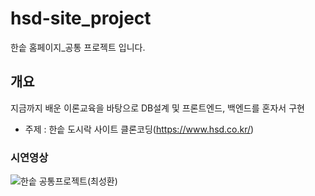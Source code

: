 # hsd-site_project
한솥 홈페이지_공통 프로젝트 입니다.

<h2>개요</h2>
지금까지 배운 이론교육을 바탕으로 DB설계 및 프론트엔드, 백엔드를 혼자서 구현

- 주제 : 한솥 도시락 사이트 클론코딩(https://www.hsd.co.kr/)

<h3>시연영상</h3>

![한솥 공통프로젝트(최성환)](https://user-images.githubusercontent.com/33335762/190031394-a2f6247e-2581-4128-92f9-642683598ce1.gif)
